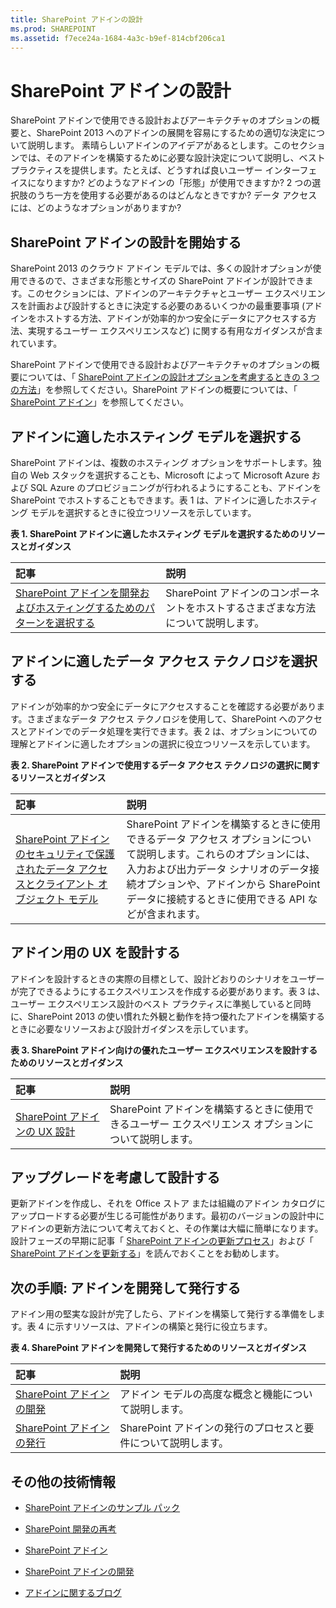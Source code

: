```yaml
---
title: SharePoint アドインの設計
ms.prod: SHAREPOINT
ms.assetid: f7ece24a-1684-4a3c-b9ef-814cbf206ca1
---
```



# SharePoint アドインの設計
SharePoint アドインで使用できる設計およびアーキテクチャのオプションの概要と、SharePoint 2013 へのアドインの展開を容易にするための適切な決定について説明します。
素晴らしいアドインのアイデアがあるとします。このセクションでは、そのアドインを構築するために必要な設計決定について説明し、ベスト プラクティスを提供します。たとえば、どうすれば良いユーザー インターフェイスになりますか? どのようなアドインの「形態」が使用できますか? 2 つの選択肢のうち一方を使用する必要があるのはどんなときですか? データ アクセスには、どのようなオプションがありますか? 





## SharePoint アドインの設計を開始する
<a name="SP15Design_Startdesigning"> </a>

SharePoint 2013 のクラウド アドイン モデルでは、多くの設計オプションが使用できるので、さまざまな形態とサイズの SharePoint アドインが設計できます。このセクションには、アドインのアーキテクチャとユーザー エクスペリエンスを計画および設計するときに決定する必要のあるいくつかの最重要事項 (アドインをホストする方法、アドインが効率的かつ安全にデータにアクセスする方法、実現するユーザー エクスペリエンスなど) に関する有用なガイダンスが含まれています。



SharePoint アドインで使用できる設計およびアーキテクチャのオプションの概要については、「 [SharePoint アドインの設計オプションを考慮するときの 3 つの方法](three-ways-to-think-about-design-options-for-sharepoint-add-ins.md)」を参照してください。SharePoint アドインの概要については、「 [SharePoint アドイン](sharepoint-add-ins.md)」を参照してください。




## アドインに適したホスティング モデルを選択する
<a name="SP15Design_Hostingmodel"> </a>

SharePoint アドインは、複数のホスティング オプションをサポートします。独自の Web スタックを選択することも、Microsoft によって Microsoft Azure および SQL Azure のプロビジョニングが行われるようにすることも、アドインを SharePoint でホストすることもできます。表 1 は、アドインに適したホスティング モデルを選択するときに役立つリソースを示しています。




**表 1. SharePoint アドインに適したホスティング モデルを選択するためのリソースとガイダンス**


|**記事**|**説明**|
|:-----|:-----|
| [SharePoint アドインを開発およびホスティングするためのパターンを選択する](choose-patterns-for-developing-and-hosting-your-sharepoint-add-in.md) <br/> |SharePoint アドインのコンポーネントをホストするさまざまな方法について説明します。  <br/> |
 

## アドインに適したデータ アクセス テクノロジを選択する
<a name="SP15Design_Dataaccess"> </a>

アドインが効率的かつ安全にデータにアクセスすることを確認する必要があります。さまざまなデータ アクセス テクノロジを使用して、SharePoint へのアクセスとアドインでのデータ処理を実行できます。表 2 は、オプションについての理解とアドインに適したオプションの選択に役立つリソースを示しています。 




**表 2. SharePoint アドインで使用するデータ アクセス テクノロジの選択に関するリソースとガイダンス**


|**記事**|**説明**|
|:-----|:-----|
| [SharePoint アドインのセキュリティで保護されたデータ アクセスとクライアント オブジェクト モデル](secure-data-access-and-client-object-models-for-sharepoint-add-ins.md) <br/> |SharePoint アドインを構築するときに使用できるデータ アクセス オプションについて説明します。これらのオプションには、入力および出力データ シナリオのデータ接続オプションや、アドインから SharePoint データに接続するときに使用できる API などが含まれます。  <br/> |
 

## アドイン用の UX を設計する
<a name="SP15Design_UX"> </a>

アドインを設計するときの実際の目標として、設計どおりのシナリオをユーザーが完了できるようにするエクスペリエンスを作成する必要があります。表 3 は、ユーザー エクスペリエンス設計のベスト プラクティスに準拠していると同時に、SharePoint 2013 の使い慣れた外観と動作を持つ優れたアドインを構築するときに必要なリソースおよび設計ガイダンスを示しています。




**表 3. SharePoint アドイン向けの優れたユーザー エクスペリエンスを設計するためのリソースとガイダンス**


|**記事**|**説明**|
|:-----|:-----|
| [SharePoint アドインの UX 設計](ux-design-for-sharepoint-add-ins.md) <br/> |SharePoint アドインを構築するときに使用できるユーザー エクスペリエンス オプションについて説明します。  <br/> |
 

## アップグレードを考慮して設計する
<a name="Upgrade"> </a>

更新アドインを作成し、それを Office ストア または組織のアドイン カタログにアップロードする必要が生じる可能性があります。最初のバージョンの設計中にアドインの更新方法について考えておくと、その作業は大幅に簡単になります。設計フェーズの早期に記事「 [SharePoint アドインの更新プロセス](sharepoint-add-ins-update-process.md)」および「 [SharePoint アドインを更新する](update-sharepoint-add-ins.md)」を読んでおくことをお勧めします。 




## 次の手順: アドインを開発して発行する
<a name="SP15Design_Next"> </a>

アドイン用の堅実な設計が完了したら、アドインを構築して発行する準備をします。表 4 に示すリソースは、アドインの構築と発行に役立ちます。




**表 4. SharePoint アドインを開発して発行するためのリソースとガイダンス**


|**記事**|**説明**|
|:-----|:-----|
| [SharePoint アドインの開発](develop-sharepoint-add-ins.md) <br/> |アドイン モデルの高度な概念と機能について説明します。  <br/> |
| [SharePoint アドインの発行](publish-sharepoint-add-ins.md) <br/> |SharePoint アドインの発行のプロセスと要件について説明します。  <br/> |
 

## その他の技術情報
<a name="SP15Design_AddRes"> </a>


-  [SharePoint アドインのサンプル パック](http://code.msdn.microsoft.com/office/Apps-for-SharePoint-sample-64c80184)


-  [SharePoint 開発の再考](http://msdn.microsoft.com/ja-jp/office/apps/dn133840)


-  [SharePoint アドイン](sharepoint-add-ins.md)


-  [SharePoint アドインの開発](develop-sharepoint-add-ins.md)


-  [アドインに関するブログ](http://blogs.msdn.com/b/spoffapps)



